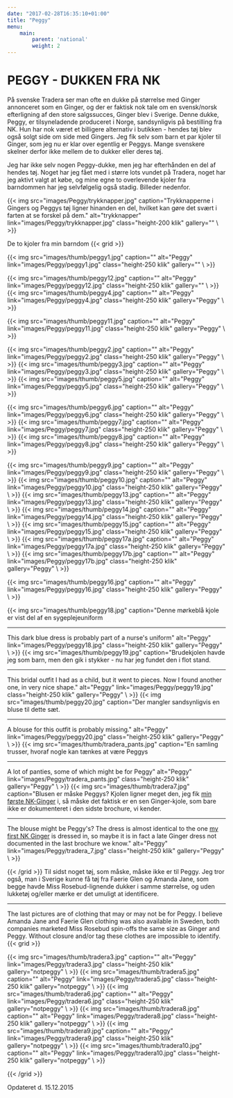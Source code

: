 ```yaml
---
date: "2017-02-28T16:35:10+01:00"
title: "Peggy"
menu: 
    main:
        parent: 'national'
        weight: 2
---
```


# PEGGY - DUKKEN FRA NK

På svenske Tradera ser man ofte en dukke på størrelse med Ginger
annonceret som en Ginger, og der er faktisk nok tale om en svensk/norsk
efterligning af den store salgssucces, Ginger blev i Sverige. Denne
dukke, Peggy, er tilsyneladende produceret i Norge, sandsynligvis på
bestilling fra NK. Hun har nok været et billigere alternativ i butikken - hendes tøj blev også solgt side om side med Gingers. Jeg fik selv som
barn et par kjoler til Ginger, som jeg nu er klar over egentlig er
Peggys. Mange svenskere skelner derfor ikke mellem de to dukker eller
deres tøj.

Jeg har ikke selv nogen Peggy-dukke, men jeg har efterhånden en del af
hendes tøj. Noget har jeg fået med i større lots vundet på Tradera,
noget har jeg aktivt valgt at købe, og mine egne to overlevende kjoler
fra barndommen har jeg selvfølgelig også stadig. Billeder nedenfor.

  
  

{{< img src="images/Peggy/trykknapper.jpg" 
    caption="Trykknapperne i Gingers og Peggys tøj ligner hinanden en del, hvilket kan gøre det svært i farten at se forskel på dem." 
    alt="trykknapper" 
    link="images/Peggy/trykknapper.jpg" 
    class="height-200 klik" 
    gallery=""
\ >}}


De to kjoler fra min barndom
{{< grid >}}

{{< img src="images/thumb/peggy1.jpg" 
    caption="" 
    alt="Peggy" 
    link="images/Peggy/peggy1.jpg" 
    class="height-250 klik" 
    gallery=""
\ >}}

{{< img src="images/thumb/peggy12.jpg" 
    caption="" 
    alt="Peggy" 
    link="images/Peggy/peggy12.jpg" 
    class="height-250 klik" 
    gallery=""
\ >}}
{{< img src="images/thumb/peggy4.jpg" 
    caption="" 
    alt="Peggy" 
    link="images/Peggy/peggy4.jpg" 
    class="height-250 klik" 
    gallery="Peggy"
\ >}}

{{< img src="images/thumb/peggy11.jpg" 
    caption="" 
    alt="Peggy" 
    link="images/Peggy/peggy11.jpg" 
    class="height-250 klik" 
    gallery="Peggy"
\ >}}

{{< img src="images/thumb/peggy2.jpg" 
    caption="" 
    alt="Peggy" 
    link="images/Peggy/peggy2.jpg" 
    class="height-250 klik" 
    gallery="Peggy"
\ >}}
{{< img src="images/thumb/peggy3.jpg" 
    caption="" 
    alt="Peggy" 
    link="images/Peggy/peggy3.jpg" 
    class="height-250 klik" 
    gallery="Peggy"
\ >}}
{{< img src="images/thumb/peggy5.jpg" 
    caption="" 
    alt="Peggy" 
    link="images/Peggy/peggy5.jpg" 
    class="height-250 klik" 
    gallery="Peggy"
\ >}}

{{< img src="images/thumb/peggy6.jpg" 
    caption="" 
    alt="Peggy" 
    link="images/Peggy/peggy6.jpg" 
    class="height-250 klik" 
    gallery="Peggy"
\ >}}
{{< img src="images/thumb/peggy7.jpg" 
    caption="" 
    alt="Peggy" 
    link="images/Peggy/peggy7.jpg" 
    class="height-250 klik" 
    gallery="Peggy"
\ >}}
{{< img src="images/thumb/peggy8.jpg" 
    caption="" 
    alt="Peggy" 
    link="images/Peggy/peggy8.jpg" 
    class="height-250 klik" 
    gallery="Peggy"
\ >}}


{{< img src="images/thumb/peggy9.jpg" 
    caption="" 
    alt="Peggy" 
    link="images/Peggy/peggy9.jpg" 
    class="height-250 klik" 
    gallery="Peggy"
\ >}}
{{< img src="images/thumb/peggy10.jpg" 
    caption="" 
    alt="Peggy" 
    link="images/Peggy/peggy10.jpg" 
    class="height-250 klik" 
    gallery="Peggy"
\ >}}
{{< img src="images/thumb/peggy13.jpg" 
    caption="" 
    alt="Peggy" 
    link="images/Peggy/peggy13.jpg" 
    class="height-250 klik" 
    gallery="Peggy"
\ >}}
{{< img src="images/thumb/peggy14.jpg" 
    caption="" 
    alt="Peggy" 
    link="images/Peggy/peggy14.jpg" 
    class="height-250 klik" 
    gallery="Peggy"
\ >}}
{{< img src="images/thumb/peggy15.jpg" 
    caption="" 
    alt="Peggy" 
    link="images/Peggy/peggy15.jpg" 
    class="height-250 klik" 
    gallery="Peggy"
\ >}}
{{< img src="images/thumb/peggy17a.jpg" 
    caption="" 
    alt="Peggy" 
    link="images/Peggy/peggy17a.jpg" 
    class="height-250 klik" 
    gallery="Peggy"
\ >}}
{{< img src="images/thumb/peggy17b.jpg" 
    caption="" 
    alt="Peggy" 
    link="images/Peggy/peggy17b.jpg" 
    class="height-250 klik" 
    gallery="Peggy"
\ >}}

{{< img src="images/thumb/peggy16.jpg" 
    caption="" 
    alt="Peggy" 
    link="images/Peggy/peggy16.jpg" 
    class="height-250 klik" 
    gallery="Peggy"
\ >}}

{{< img src="images/thumb/peggy18.jpg" 
    caption="Denne mørkeblå kjole er vist del af en sygeplejeuniform<hr> This dark blue dress is probably part of a nurse's uniform" 
    alt="Peggy" 
    link="images/Peggy/peggy18.jpg" 
    class="height-250 klik" 
    gallery="Peggy"
\ >}}
{{< img src="images/thumb/peggy19.jpg" 
    caption="Brudekjolen havde jeg som barn, men den gik i stykker - nu har jeg fundet den i flot stand. <hr> This bridal outfit I had as a child, but it went to pieces. Now I found another one, in very nice shape." 
    alt="Peggy" 
    link="images/Peggy/peggy19.jpg" 
    class="height-250 klik" 
    gallery="Peggy"
\ >}}
{{< img src="images/thumb/peggy20.jpg" 
    caption="Der mangler sandsynligvis en bluse til dette sæt. <hr> A blouse for this outfit is probably missing." 
    alt="Peggy" 
    link="images/Peggy/peggy20.jpg" 
    class="height-250 klik" 
    gallery="Peggy"
\ >}}
{{< img src="images/thumb/tradera_pants.jpg" 
    caption="En samling trusser, hvoraf nogle kan tænkes at være Peggys <hr> A lot of panties, some of which might be for Peggy" 
    alt="Peggy" 
    link="images/Peggy/tradera_pants.jpg" 
    class="height-250 klik" 
    gallery="Peggy"
\ >}}
{{< img src="images/thumb/tradera7.jpg" 
    caption="Blusen er måske Peggys? Kjolen ligner meget den, jeg fik [min første NK-Ginger](ginger114) i, så måske det faktisk er en sen Ginger-kjole, som bare ikke er dokumenteret i den sidste brochure, vi kender.  <hr> The blouse might be Peggy's? The dress is almost identical to the one [my first NK Ginger](ginger114) is dressed in, so maybe it is in fact a late Ginger dress not documented in the last brochure we know." 
    alt="Peggy" 
    link="images/Peggy/tradera_7.jpg" 
    class="height-250 klik" 
    gallery="Peggy"
\ >}}


{{< /grid >}}
Til sidst noget tøj, som måske, måske ikke er til Peggy. Jeg tror også,
man i Sverige kunne få tøj fra Faerie Glen og Amanda Jane, som begge
havde Miss Rosebud-lignende dukker i samme størrelse, og uden lukketøj
og/eller mærke er det umuligt at identificere.

---

The last pictures are of clothing that may or may not be for Peggy. I
believe Amanda Jane and Faerie Glen clothing was also available in
Sweden, both companies marketed Miss Rosebud spin-offs the same size as
Ginger and Peggy. Without closure and/or tag these clothes are
impossible to identify.
{{< grid >}}

{{< img src="images/thumb/tradera3.jpg" 
    caption="" 
    alt="Peggy" 
    link="images/Peggy/tradera3.jpg" 
    class="height-250 klik" 
    gallery="notpeggy"
\ >}}
{{< img src="images/thumb/tradera5.jpg" 
    caption="" 
    alt="Peggy" 
    link="images/Peggy/tradera5.jpg" 
    class="height-250 klik" 
    gallery="notpeggy"
\ >}}
{{< img src="images/thumb/tradera6.jpg" 
    caption="" 
    alt="Peggy" 
    link="images/Peggy/tradera6.jpg" 
    class="height-250 klik" 
    gallery="notpeggy"
\ >}}
{{< img src="images/thumb/tradera8.jpg" 
    caption="" 
    alt="Peggy" 
    link="images/Peggy/tradera8.jpg" 
    class="height-250 klik" 
    gallery="notpeggy"
\ >}}
{{< img src="images/thumb/tradera9.jpg" 
    caption="" 
    alt="Peggy" 
    link="images/Peggy/tradera9.jpg" 
    class="height-250 klik" 
    gallery="notpeggy"
\ >}}
{{< img src="images/thumb/tradera10.jpg" 
    caption="" 
    alt="Peggy" 
    link="images/Peggy/tradera10.jpg" 
    class="height-250 klik" 
    gallery="notpeggy"
\ >}}

{{< /grid >}}

Opdateret d. 15.12.2015